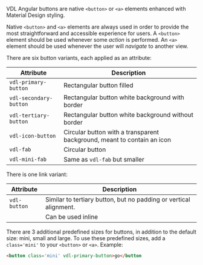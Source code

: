 VDL Angular buttons are native `<button>` or `<a>` elements enhanced with Material Design 
styling.

<!-- example(button-overview) -->

Native `<button>` and `<a>` elements are always used in order to provide the most straightforward
and accessible experience for users. A `<button>` element should be used whenever some _action_
is performed. An `<a>` element should be used whenever the user will _navigate_ to another view.


There are six button variants, each applied as an attribute:

| Attribute                   | Description                                                                 |
|-----------------------------|-----------------------------------------------------------------------------|
| `vdl-primary-button`        | Rectangular button filled                                                   |
| `vdl-secondary-button`      | Rectangular button white background with border                             |
| `vdl-tertiary-button`       | Rectangular button white background without border                          |
| `vdl-icon-button`           | Circular button with a transparent background, meant to contain an icon     |
| `vdl-fab`                   | Circular button                                                             |
| `vdl-mini-fab`              | Same as `vdl-fab` but smaller                                               |

There is one link <a> variant:

| Attribute                   | Description                                                                 |
|-----------------------------|-----------------------------------------------------------------------------|
| `vdl-button`                | Similar to tertiary button, but no padding or vertical alignment.           |
|                             | Can be used inline                                                          |

There are 3 additional predefined sizes for buttons, in addition to the default size: mini, small and 
large. To use these predefined sizes, add a `class='mini'` to your `<button>` or `<a>`.
Example:

```html
<button class='mini' vdl-primary-button>go</button
```